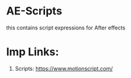 # AE-Scripts
this contains script expressions for After effects


# Imp Links: 

1. Scripts: https://www.motionscript.com/
